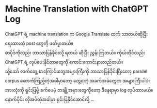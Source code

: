 # Machine Translation with ChatGPT Log

ChatGPT ရဲ့ machine translation က Google Translate ထက် သာတယ်ဆိုပြီး ရေးထားတဲ့ post တွေကို ဖတ်ဖူးတယ်။   
စာပိုဒ်ကိုလည်း ဘာသာပြန်ခိုင်းလို့ ရတယ် ဆိုပြီး ညွှန်းကြတယ်။ ကိုယ်တိုင်လည်း ChatGPT ရဲ့ လုပ်ပေးနိုင်တာတွေကို ကောင်းကောင်းနားလည်တယ်။   
သို့သော် လက်တွေ့ စာကြောင်းတွေအများကြီးကို ဘာသာပြန်ခိုင်းပြီးတော့ parallel corpus ဆောက်ကြည့်တဲ့အခါမှာတော့ တွေ့ရတဲ့ အခက်အခဲတွေက အများကြီးပါပဲ။  
အားလုံးကို ရှင်းပြဖို့ ခက်ပေမဲ့ တချို့အမှားတွေကိုတော့ ဒီနေရာမှာ log လုပ်ထားမယ်။ နောက်ပိုင်း လိုအပ်တဲ့အခါမှာ ရှင်းပြနိုင်အောင်လို့ ...   

